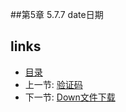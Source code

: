 
##第5章 5.7.7 date日期


## links
  * [目录](<preface.md>)
  * 上一节: [验证码](<05.7.6.md>)
  * 下一节: [Down文件下载](<05.7.8.md>)


